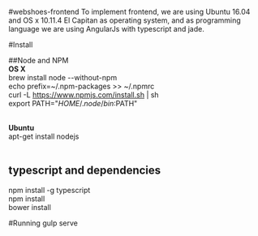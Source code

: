 #webshoes-frontend
To implement frontend, we are using Ubuntu 16.04 and OS x 10.11.4 El Capitan as operating system, and as programming language we are using AngularJs with typescript and jade.

#Install

##Node and NPM <br />
**OS X** <br />
brew install node --without-npm <br />
echo prefix=~/.npm-packages >> ~/.npmrc <br />
curl -L https://www.npmjs.com/install.sh | sh <br />
export PATH="$HOME/.node/bin:$PATH" <br /> <br />

**Ubuntu** <br />
apt-get install nodejs <br /> <br />

## typescript and dependencies  <br />
npm install -g typescript <br />
npm install <br />
bower install <br /> 

#Running
gulp serve